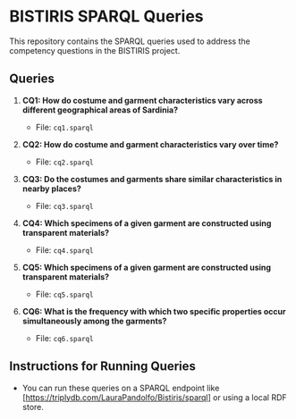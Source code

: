 # BISTIRIS SPARQL Queries

This repository contains the SPARQL queries used to address the competency questions in the BISTIRIS project.

## Queries

1. **CQ1: How do costume and garment characteristics vary across different geographical areas of
Sardinia?**
   - File: `cq1.sparql`

2. **CQ2: How do costume and garment characteristics vary over time?**
   - File: `cq2.sparql`

3. **CQ3: Do the costumes and garments share similar characteristics in nearby places?**
   - File: `cq3.sparql`

4. **CQ4: Which specimens of a given garment are constructed using transparent materials?**
   - File: `cq4.sparql`

5. **CQ5: Which specimens of a given garment are constructed using transparent materials?**
   - File: `cq5.sparql`

6. **CQ6: What is the frequency with which two specific properties occur simultaneously among the garments?**
   - File: `cq6.sparql`

## Instructions for Running Queries

- You can run these queries on a SPARQL endpoint like [https://triplydb.com/LauraPandolfo/Bistiris/sparql] or using a local RDF store.
